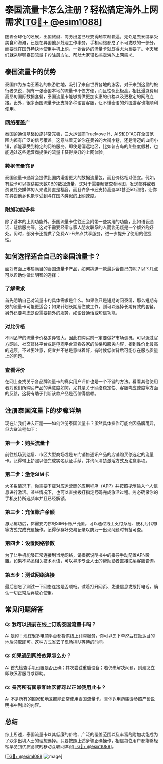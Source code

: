 # 泰国流量卡怎么注册？轻松搞定海外上网需求[[TG💪+ @esim1088](https://t.me/s/esim1088)]

随着全球化的发展，出国旅游、商务出差已经变得越来越普遍。无论是去泰国享受美食和海滩，还是在异国他乡处理工作事务，手机网络都成了不可或缺的一部分。而要想在国外畅快地使用手机上网，一张合适的流量卡就显得尤为重要了。今天我们就来聊聊泰国流量卡的注册方法，帮助大家轻松搞定海外上网需求。

## 泰国流量卡的优势

泰国作为东南亚著名的旅游胜地，吸引了来自世界各地的游客。对于来到这里的旅行者来说，拥有一张泰国本地的流量卡不仅方便，而且性价比极高。相比漫游费用高昂的国际数据套餐，泰国流量卡能够提供更加实惠的价格以及更稳定的网络连接。此外，很多泰国流量卡还支持多种语言客服，让不懂泰语的外国游客也能顺利使用。

### 网络覆盖广

泰国的通信基础设施非常完善，三大运营商TrueMove H、AIS和DTAC在全国范围内都有广泛的信号覆盖。这意味着无论你在曼谷的大街小巷，还是清迈的山间小镇，都能享受到稳定的网络服务。即使是偏远地区，比如普吉岛的某些度假村，也能通过这些运营商提供的流量卡获得良好的上网体验。

### 数据流量充足

泰国流量卡通常会提供比国内漫游更大的数据流量包，而且价格相对便宜。例如，有些卡可以提供每天数GB的数据流量，这对于需要频繁查看地图、发送邮件或者浏览社交媒体的人来说简直是福音。而且许多卡还支持高速4G甚至5G网络，让你在异国他乡也能享受到与在国内类似的上网速度。

### 附加功能多样

除了基本的上网功能外，泰国流量卡往往还会附带一些实用的功能，比如语音通话、短信服务等。这对于需要经常与家人朋友联系的人而言无疑是一个额外的好处。同时，部分卡还提供了免费Wi-Fi热点共享服务，进一步提升了使用的便捷性。

## 如何选择适合自己的泰国流量卡？

面对市面上琳琅满目的泰国流量卡产品，如何挑选一款最适合自己的呢？以下几点可以帮助你做出明智的选择：

### 了解需求

首先明确自己对流量卡的具体需求是什么。如果你只是短期访问泰国，那么短期有效的流量卡可能更适合；如果计划长期居住或工作，则可以选择长期有效的套餐。另外还要考虑是否需要额外的服务，如语音通话或短信功能。

### 对比价格

不同品牌的流量卡价格差异较大，因此在购买前一定要做好市场调研。可以通过官方网站、社交媒体平台或是电商平台查看各家的价格和服务内容，找到性价比最高的选项。不过要注意，便宜并不总是意味着好，有时候低价背后可能存在服务质量上的问题。

### 查看评价

在网上查找关于各品牌流量卡的真实用户评价也是一个不错的方法。看看其他使用者对他们所购买产品的满意度如何，尤其是关于网络稳定性、客服响应速度等方面的反馈，这将有助于判断该款产品是否值得信赖。

## 注册泰国流量卡的步骤详解

现在让我们进入正题——如何注册泰国流量卡？虽然具体操作可能会因品牌而异，但大致流程如下：

### 第一步：购买流量卡

前往机场到达层、市区大型商场或是专门销售通讯产品的店铺购买你选定的流量卡。记得带上护照以便完成实名认证手续，并询问清楚激活方式及注意事项。

### 第二步：激活SIM卡

大多数情况下，你需要下载对应运营商的应用程序（APP）并按照提示输入个人信息进行激活。某些情况下，也可以直接拨打指定号码完成激活过程。务必确保你的手机支持所选频率并且已经解锁。

### 第三步：充值账户余额

激活成功后，你需要为你的SIM卡账户充值。可以通过线上支付系统、便利店代缴等方式完成充值操作。记得保存好交易记录以防万一出现问题时有据可查。

### 第四步：设置网络参数

为了让手机能够正常连接到当地网络，请根据说明书中的指导手动配置APN设置。如果不熟悉相关技术术语，可以寻求专业人士的帮助或者直接联系客服咨询。

### 第五步：测试网络连接

最后别忘了测试一下网络连接是否顺畅。试着打开网页、发送信息或拨打电话，确认一切正常后再放心使用。

## 常见问题解答

### Q: 我可以提前在线上订购泰国流量卡吗？
A: 是的！现在很多电商平台都提供线上订购服务，你可以先下单然后在抵达目的地后领取即可。这种方式省去了现场排队等待的时间。

### Q: 如果遇到网络故障怎么办？
A: 首先检查手机设置是否正确；其次尝试重启设备；若仍未解决问题，则建议立即联系客服寻求帮助。

### Q: 是否所有国家和地区都可以正常使用此卡？
A: 不是所有的国家和地区都能正常使用泰国流量卡。具体适用范围请参照产品说明书中列出的内容。

## 总结

综上所述，泰国流量卡以其低廉的价格、广泛的覆盖范围以及丰富的附加功能成为了众多出境人士的理想选择。只要按照上述步骤正确操作，相信每位用户都能够轻松享受到优质高效的移动互联网体验[[TG💪+ @esim1088](https://t.me/s/esim1088)]。

[[TG💪+ @esim1088](https://t.me/s/esim1088) ![Image](https://i.postimg.cc/4NQfJmqS/Snipaste-2025-05-13-00-14-12.png)]